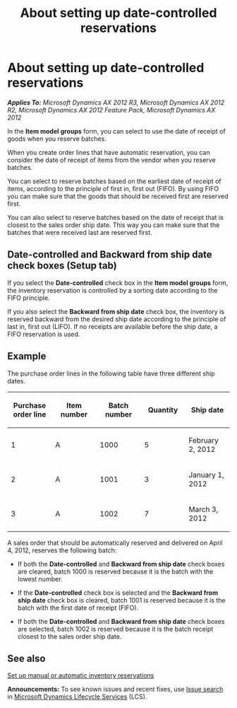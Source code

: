 ﻿---
title: About setting up date-controlled reservations
TOCTitle: About setting up date-controlled reservations
ms:assetid: 698f47c1-7b49-43da-b23d-0cc0404d73a2
ms:mtpsurl: https://technet.microsoft.com/en-us/library/Aa571170(v=AX.60)
ms:contentKeyID: 36057969
ms.date: 05/02/2014
mtps_version: v=AX.60
f1_keywords:
- reservations
- date-controlled reservations
- reserve batches
---

# About setting up date-controlled reservations 


_**Applies To:** Microsoft Dynamics AX 2012 R3, Microsoft Dynamics AX 2012 R2, Microsoft Dynamics AX 2012 Feature Pack, Microsoft Dynamics AX 2012_

In the **Item model groups** form, you can select to use the date of receipt of goods when you reserve batches.

When you create order lines that have automatic reservation, you can consider the date of receipt of items from the vendor when you reserve batches.

You can select to reserve batches based on the earliest date of receipt of items, according to the principle of first in, first out (FIFO). By using FIFO you can make sure that the goods that should be received first are reserved first.

You can also select to reserve batches based on the date of receipt that is closest to the sales order ship date. This way you can make sure that the batches that were received last are reserved first.

## Date-controlled and Backward from ship date check boxes (Setup tab)

If you select the **Date-controlled** check box in the **Item model groups** form, the inventory reservation is controlled by a sorting date according to the FIFO principle.

If you also select the **Backward from ship date** check box, the inventory is reserved backward from the desired ship date according to the principle of last in, first out (LIFO). If no receipts are available before the ship date, a FIFO reservation is used.

## Example

The purchase order lines in the following table have three different ship dates.

<table>
<colgroup>
<col style="width: 20%" />
<col style="width: 20%" />
<col style="width: 20%" />
<col style="width: 20%" />
<col style="width: 20%" />
</colgroup>
<thead>
<tr class="header">
<th><p>Purchase order line</p></th>
<th><p>Item number</p></th>
<th><p>Batch number</p></th>
<th><p>Quantity</p></th>
<th><p>Ship date</p></th>
</tr>
</thead>
<tbody>
<tr class="odd">
<td><p>1</p></td>
<td><p>A</p></td>
<td><p>1000</p></td>
<td><p>5</p></td>
<td><p>February 2, 2012</p></td>
</tr>
<tr class="even">
<td><p>2</p></td>
<td><p>A</p></td>
<td><p>1001</p></td>
<td><p>3</p></td>
<td><p>January 1, 2012</p></td>
</tr>
<tr class="odd">
<td><p>3</p></td>
<td><p>A</p></td>
<td><p>1002</p></td>
<td><p>7</p></td>
<td><p>March 3, 2012</p></td>
</tr>
</tbody>
</table>


A sales order that should be automatically reserved and delivered on April 4, 2012, reserves the following batch:

  - If both the **Date-controlled** and **Backward from ship date** check boxes are cleared, batch 1000 is reserved because it is the batch with the lowest number.

  - If the **Date-controlled** check box is selected and the **Backward from ship date** check box is cleared, batch 1001 is reserved because it is the batch with the first date of receipt (FIFO).

  - If both the **Date-controlled** and **Backward from ship date** check boxes are selected, batch 1002 is reserved because it is the batch receipt closest to the sales order ship date.

## See also

[Set up manual or automatic inventory reservations](set-up-manual-or-automatic-inventory-reservations.md)

  
**Announcements:** To see known issues and recent fixes, use [Issue search](http://go.microsoft.com/fwlink/?linkid=389258) in [Microsoft Dynamics Lifecycle Services](http://go.microsoft.com/fwlink/?linkid=306505) (LCS).


